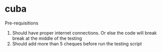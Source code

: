 # cuba

Pre-requisitions
1. Should have proper internet connections. Or else the code will break break at the middle of the testing
2. Should add more than 5 cheques before run the testing script
